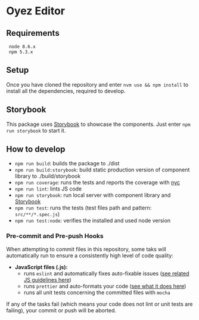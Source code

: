 # Oyez Editor

## Requirements

```
 node 8.6.x
 npm 5.3.x
```

## Setup

Once you have cloned the repository and enter `nvm use && npm install` to install all the dependencies, required to develop.

## Storybook

This package uses [Storybook](https://storybook.js.org) to showcase the components. Just enter `npm run storybook` to start it.

## How to develop

* `npm run build`: builds the package to ./dist
* `npm run build:storybook`: build static production version of component library to ./build/storybook
* `npm run coverage`: runs the tests and reports the coverage with [nyc](https://github.com/istanbuljs/nyc)
* `npm run lint`: lints JS code
* `npm run storybook`: run local server with component library and [Storybook](https://storybook.js.org)
* `npm run test`: runs the tests (test files path and pattern: `src/**/*.spec.js`)
* `npm run test:node`: verifies the installed and used node version

### Pre-commit and Pre-push Hooks

When attempting to commit files in this repository, some taks will automatically run to ensure a consistently high level of code quality:

* __JavaScript files (.js):__
  * runs `eslint` and automatically fixes auto-fixable issues ([see related JS guidelines here](https://github.com/airbnb/javascript))
  * runs `prettier` and auto-formats your code ([see what it does here](https://github.com/prettier/prettier))
  * runs all unit tests concerning the committed files with `mocha`

If any of the tasks fail (which means your code does not lint or unit tests are failing), your commit or push will be aborted.
